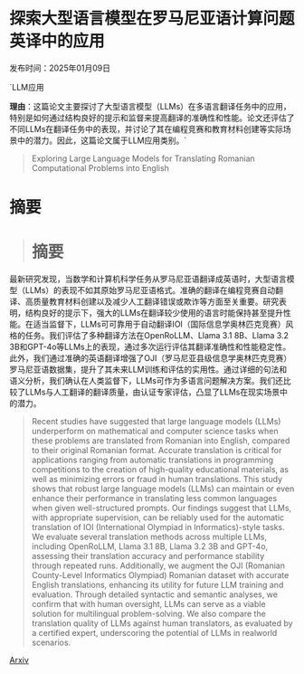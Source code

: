 # 探索大型语言模型在罗马尼亚语计算问题英译中的应用

发布时间：2025年01月09日

`LLM应用

**理由**：这篇论文主要探讨了大型语言模型（LLMs）在多语言翻译任务中的应用，特别是如何通过结构良好的提示和监督来提高翻译的准确性和性能。论文还评估了不同LLMs在翻译任务中的表现，并讨论了其在编程竞赛和教育材料创建等实际场景中的潜力。因此，这篇论文属于LLM应用类别。`

> Exploring Large Language Models for Translating Romanian Computational Problems into English

# 摘要

> # 摘要
最新研究发现，当数学和计算机科学任务从罗马尼亚语翻译成英语时，大型语言模型（LLMs）的表现不如其原始罗马尼亚语格式。准确的翻译在编程竞赛自动翻译、高质量教育材料创建以及减少人工翻译错误或欺诈等方面至关重要。研究表明，结构良好的提示下，强大的LLMs在翻译较少使用的语言时能保持甚至提升性能。在适当监督下，LLMs可可靠用于自动翻译IOI（国际信息学奥林匹克竞赛）风格的任务。我们评估了多种翻译方法在OpenRoLLM、Llama 3.1 8B、Llama 3.2 3B和GPT-4o等LLMs上的表现，通过多次运行评估其翻译准确性和性能稳定性。此外，我们通过准确的英语翻译增强了OJI（罗马尼亚县级信息学奥林匹克竞赛）罗马尼亚语数据集，提升了其未来LLM训练和评估的实用性。通过详细的句法和语义分析，我们确认在人类监督下，LLMs可作为多语言问题解决方案。我们还比较了LLMs与人工翻译的翻译质量，由认证专家评估，凸显了LLMs在现实场景中的潜力。

> Recent studies have suggested that large language models (LLMs) underperform on mathematical and computer science tasks when these problems are translated from Romanian into English, compared to their original Romanian format. Accurate translation is critical for applications ranging from automatic translations in programming competitions to the creation of high-quality educational materials, as well as minimizing errors or fraud in human translations. This study shows that robust large language models (LLMs) can maintain or even enhance their performance in translating less common languages when given well-structured prompts. Our findings suggest that LLMs, with appropriate supervision, can be reliably used for the automatic translation of IOI (International Olympiad in Informatics)-style tasks. We evaluate several translation methods across multiple LLMs, including OpenRoLLM, Llama 3.1 8B, Llama 3.2 3B and GPT-4o, assessing their translation accuracy and performance stability through repeated runs. Additionally, we augment the OJI (Romanian County-Level Informatics Olympiad) Romanian dataset with accurate English translations, enhancing its utility for future LLM training and evaluation. Through detailed syntactic and semantic analyses, we confirm that with human oversight, LLMs can serve as a viable solution for multilingual problem-solving. We also compare the translation quality of LLMs against human translators, as evaluated by a certified expert, underscoring the potential of LLMs in realworld scenarios.

[Arxiv](https://arxiv.org/abs/2501.05601)